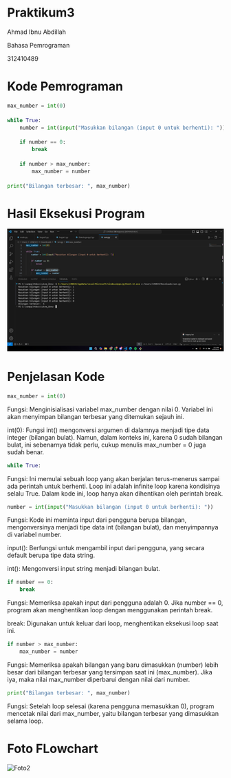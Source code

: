 # Praktikum3

Ahmad Ibnu Abdillah

Bahasa Pemrograman

312410489

# Kode Pemrograman
```Python
max_number = int(0)
    
while True:
    number = int(input("Masukkan bilangan (input 0 untuk berhenti): "))
        
    if number == 0:
        break
        
    if number > max_number:
        max_number = number
    
print("Bilangan terbesar: ", max_number)

```

# Hasil Eksekusi Program
![Foto](https://github.com/AhmadIbnuAbdillah/Foto/blob/main/Screenshot%202024-10-22%20221323.png?raw=true)

# Penjelasan Kode
```Python
max_number = int(0)
```
Fungsi: Menginisialisasi variabel max_number dengan nilai 0. Variabel ini akan menyimpan bilangan terbesar yang ditemukan sejauh ini.

int(0): Fungsi int() mengonversi argumen di dalamnya menjadi tipe data integer (bilangan bulat). Namun, dalam konteks ini, karena 0 sudah bilangan bulat, ini sebenarnya tidak perlu, cukup menulis max_number = 0 juga sudah benar.

```Python
while True:
```
Fungsi: Ini memulai sebuah loop yang akan berjalan terus-menerus sampai ada perintah untuk berhenti. Loop ini adalah infinite loop karena kondisinya selalu True. Dalam kode ini, loop hanya akan dihentikan oleh perintah break.

```Python
number = int(input("Masukkan bilangan (input 0 untuk berhenti): "))
```
Fungsi: Kode ini meminta input dari pengguna berupa bilangan, mengonversinya menjadi tipe data int (bilangan bulat), dan menyimpannya di variabel number.

input(): Berfungsi untuk mengambil input dari pengguna, yang secara default berupa tipe data string.

int(): Mengonversi input string menjadi bilangan bulat.

```Python
if number == 0:
    break
```
Fungsi: Memeriksa apakah input dari pengguna adalah 0. Jika number == 0, program akan menghentikan loop dengan menggunakan perintah break.

break: Digunakan untuk keluar dari loop, menghentikan eksekusi loop saat ini.

```Python
if number > max_number:
    max_number = number
```
Fungsi: Memeriksa apakah bilangan yang baru dimasukkan (number) lebih besar dari bilangan terbesar yang tersimpan saat ini (max_number). Jika iya, maka nilai max_number diperbarui dengan nilai dari number.

```Python
print("Bilangan terbesar: ", max_number)
```
Fungsi: Setelah loop selesai (karena pengguna memasukkan 0), program mencetak nilai dari max_number, yaitu bilangan terbesar yang dimasukkan selama loop.

# Foto FLowchart
![Foto2]()
